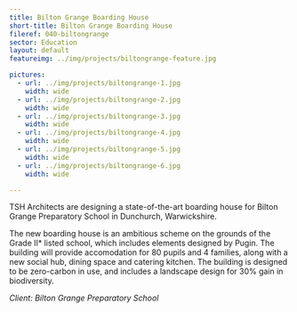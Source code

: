 ```yaml
---
title: Bilton Grange Boarding House 
short-title: Bilton Grange Boarding House
fileref: 040-biltongrange
sector: Education
layout: default
featureimg: ../img/projects/biltongrange-feature.jpg

pictures:
  - url: ../img/projects/biltongrange-1.jpg
    width: wide
  - url: ../img/projects/biltongrange-2.jpg
    width: wide
  - url: ../img/projects/biltongrange-3.jpg
    width: wide
  - url: ../img/projects/biltongrange-4.jpg
    width: wide
  - url: ../img/projects/biltongrange-5.jpg
    width: wide
  - url: ../img/projects/biltongrange-6.jpg
    width: wide

---
```


TSH Architects are designing a state-of-the-art boarding house for Bilton Grange Preparatory School in Dunchurch, Warwickshire.

The new boarding house is an ambitious scheme on the grounds of the Grade II* listed school, which includes elements designed by Pugin. The building will provide accomodation for 80 pupils and 4 families, along with a new social hub, dining space and catering kitchen. The building is designed to be zero-carbon in use, and includes a landscape design for 30% gain in biodiversity.

*Client: Bilton Grange Preparatory School*